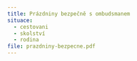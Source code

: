 ```yaml
---
title: Prázdniny bezpečně s ombudsmanem
situace:
  - cestovani
  - skolství
  - rodina
file: prazdniny-bezpecne.pdf
---
```

